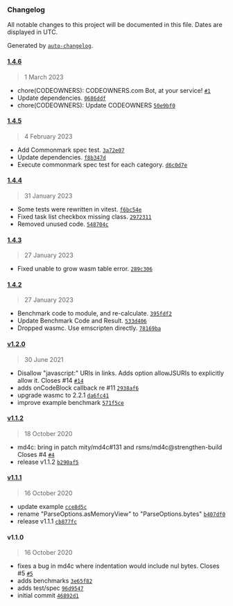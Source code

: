 ### Changelog

All notable changes to this project will be documented in this file. Dates are displayed in UTC.

Generated by [`auto-changelog`](https://github.com/CookPete/auto-changelog).

#### [1.4.6](https://github.com/logue/markdown-wasm/compare/1.4.5...1.4.6)

> 1 March 2023

- chore(CODEOWNERS): CODEOWNERS.com Bot, at your service! [`#1`](https://github.com/logue/markdown-wasm/pull/1)
- Update dependencies. [`0686ddf`](https://github.com/logue/markdown-wasm/commit/0686ddf13d648cf9b0ea43712c90a1d8a69849b3)
- chore(CODEOWNERS): Update CODEOWNERS [`50e9bf0`](https://github.com/logue/markdown-wasm/commit/50e9bf0c19f00bdca9aec93b9f72b5f8ce8fd94e)

#### [1.4.5](https://github.com/logue/markdown-wasm/compare/1.4.4...1.4.5)

> 4 February 2023

- Add Commonmark spec test. [`3a72e07`](https://github.com/logue/markdown-wasm/commit/3a72e0714d001f53d914656b3654762d9771ef48)
- Update dependencies. [`f8b347d`](https://github.com/logue/markdown-wasm/commit/f8b347d6ce7e7b61f455c67087097db9a1c0c504)
- Execute commonmark spec test for each category. [`d6c0d7e`](https://github.com/logue/markdown-wasm/commit/d6c0d7e65a7a45b260a1e5f693d71931b1669b06)

#### [1.4.4](https://github.com/logue/markdown-wasm/compare/1.4.3...1.4.4)

> 31 January 2023

- Some tests were rewritten in vitest. [`f6bc54e`](https://github.com/logue/markdown-wasm/commit/f6bc54eee5f41ef7ff35539caeff56ffa4e38c14)
- Fixed task list checkbox missing class. [`2972311`](https://github.com/logue/markdown-wasm/commit/297231198debb88a44b28c064144d6ac1ac217c1)
- Removed unused code. [`548704c`](https://github.com/logue/markdown-wasm/commit/548704c0fffd40682452cd4ed5ef8fed2c5f24c4)

#### [1.4.3](https://github.com/logue/markdown-wasm/compare/1.4.2...1.4.3)

> 27 January 2023

- Fixed unable to grow wasm table error. [`289c306`](https://github.com/logue/markdown-wasm/commit/289c30619a35fcd0f425d504e6ea0aa81170aad0)

#### [1.4.2](https://github.com/logue/markdown-wasm/compare/v1.2.0...1.4.2)

> 27 January 2023

- Benchmark code to module, and re-calculate. [`395fdf2`](https://github.com/logue/markdown-wasm/commit/395fdf2c3723d00154dc4aaf9b0ff0ccae5f2e55)
- Update Benchmark Code and Result. [`533d406`](https://github.com/logue/markdown-wasm/commit/533d406e4019e2a4ba5b7021b5254a661ce88f13)
- Dropped wasmc. Use emscripten directly. [`78169ba`](https://github.com/logue/markdown-wasm/commit/78169ba9c692e14a8a0505c7ebf625bdfa5849cf)

#### [v1.2.0](https://github.com/logue/markdown-wasm/compare/v1.1.2...v1.2.0)

> 30 June 2021

- Disallow "javascript:" URIs in links. Adds option allowJSURIs to explicitly allow it. Closes #14 [`#14`](https://github.com/logue/markdown-wasm/issues/14)
- adds onCodeBlock callback re #11 [`2938af6`](https://github.com/logue/markdown-wasm/commit/2938af6f0bb4bd555430af7a175b8626fbab6c93)
- upgrade wasmc to 2.2.1 [`da6fc41`](https://github.com/logue/markdown-wasm/commit/da6fc416388230a0a02e726c8d0de7cb639b9b31)
- improve example benchmark [`571f5ce`](https://github.com/logue/markdown-wasm/commit/571f5ceb09730208edcf8abb19444ed24432c337)

#### [v1.1.2](https://github.com/logue/markdown-wasm/compare/v1.1.1...v1.1.2)

> 18 October 2020

- md4c: bring in patch mity/md4c#131 and rsms/md4c@strengthen-build Closes #4 [`#4`](https://github.com/logue/markdown-wasm/issues/4)
- release v1.1.2 [`b290af5`](https://github.com/logue/markdown-wasm/commit/b290af55e1c365690a1934e4a15f8d4ecd6e1c79)

#### [v1.1.1](https://github.com/logue/markdown-wasm/compare/v1.1.0...v1.1.1)

> 16 October 2020

- update example [`cce8d5c`](https://github.com/logue/markdown-wasm/commit/cce8d5c948300a4928c67b66af6e287937d7a170)
- rename "ParseOptions.asMemoryView" to "ParseOptions.bytes" [`b407df0`](https://github.com/logue/markdown-wasm/commit/b407df075e4c8c0b53836a5ad82c3f4471c0c38f)
- release v1.1.1 [`cb877fc`](https://github.com/logue/markdown-wasm/commit/cb877fce882728fe513599fcd93d8406ea9ab0e7)

#### v1.1.0

> 16 October 2020

- fixes a bug in md4c where indentation would include nul bytes. Closes #5 [`#5`](https://github.com/logue/markdown-wasm/issues/5)
- adds benchmarks [`3e65f82`](https://github.com/logue/markdown-wasm/commit/3e65f82ae183a51392764747362099e7f15c7eba)
- adds test/spec [`96d9547`](https://github.com/logue/markdown-wasm/commit/96d9547723d204ea729eab3c51c1d609ea0dbc84)
- initial commit [`46892d1`](https://github.com/logue/markdown-wasm/commit/46892d1110f8be5566ead2121c216ee7f317fb3e)
